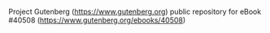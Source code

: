 Project Gutenberg (https://www.gutenberg.org) public repository for eBook #40508 (https://www.gutenberg.org/ebooks/40508)
